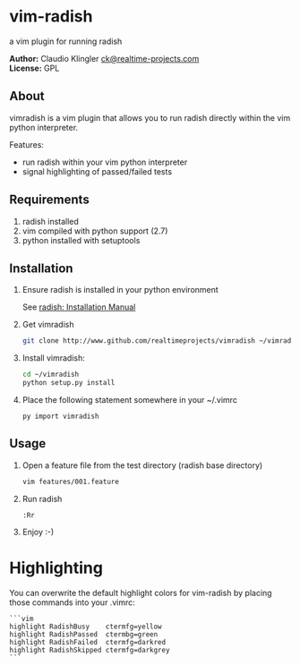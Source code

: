 # vim-radish
a vim plugin for running radish

**Author:** Claudio Klingler <ck@realtime-projects.com><br />
**License:** GPL<br />

## About

vimradish is a vim plugin that allows you to run radish directly
within the vim python interpreter.

Features:

+ run radish within your vim python interpreter
+ signal highlighting of passed/failed tests

## Requirements

1. radish installed
2. vim compiled with python support (2.7)
3. python installed with setuptools

## Installation

1. Ensure radish is installed in your python environment

    See [radish: Installation Manual](https://github.com/timofurrer/radish/wiki/Installation)

2. Get vimradish

    ```bash
    git clone http://www.github.com/realtimeprojects/vimradish ~/vimradish
    ```

3. Install vimradish:

    ```bash
    cd ~/vimradish
    python setup.py install
    ```

4. Place the following statement somewhere in your ~/.vimrc

    ```vim
    py import vimradish
    ```

## Usage

1. Open a feature file from the test directory (radish base directory)

    ```bash
    vim features/001.feature
    ```

2. Run radish

    ```vim
    :Rr
    ```

3. Enjoy :-)

# Highlighting

You can overwrite the default highlight colors for vim-radish by placing
those commands into your .vimrc:

    ```vim
    highlight RadishBusy    ctermfg=yellow
    highlight RadishPassed  ctermbg=green
    highlight RadishFailed  ctermfg=darkred
    highlight RadishSkipped ctermfg=darkgrey
    ```


